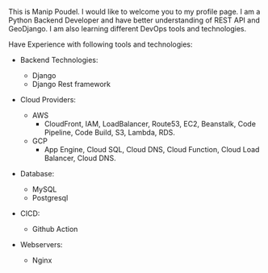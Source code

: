 This is Manip Poudel.
I would like to welcome you to my profile page.
I am a Python Backend Developer and have better understanding of REST API and GeoDjango.
I am also learning different DevOps tools and technologies.

Have Experience  with following tools and technologies:

- Backend Technologies:
     - Django
     - Django Rest framework

- Cloud Providers:
     - AWS 
          - CloudFront, IAM, LoadBalancer, Route53, EC2, Beanstalk, Code Pipeline, Code Build, S3, Lambda, RDS.
     - GCP
          - App Engine, Cloud SQL, Cloud DNS, Cloud Function, Cloud Load Balancer, Cloud DNS.

- Database:
  - MySQL
  - Postgresql
 
 - CICD:
    - Github Action
 
 - Webservers: 
    - Nginx
  
